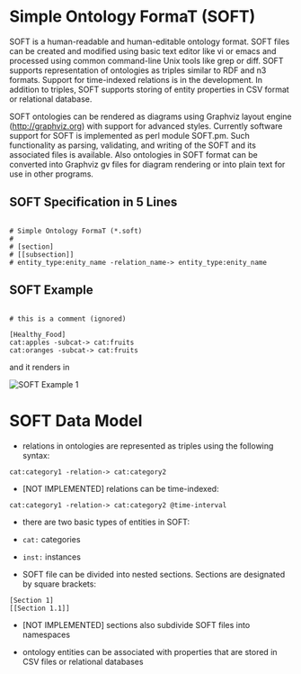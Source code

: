 # Simple Ontology FormaT (SOFT)

SOFT is a human-readable and human-editable ontology format.  SOFT
files can be created and modified using basic text editor like vi or
emacs and processed using common command-line Unix tools like grep or
diff.  SOFT supports representation of ontologies as triples similar
to RDF and n3 formats.  Support for time-indexed relations is in the
development.  In addition to triples, SOFT supports storing of entity
properties in CSV format or relational database.

SOFT ontologies can be rendered as diagrams using Graphviz layout
engine (http://graphviz.org) with support for advanced styles.
Currently software support for SOFT is implemented as perl module
SOFT.pm.  Such functionality as parsing, validating, and writing of
the SOFT and its associated files is available.  Also ontologies in
SOFT format can be converted into Graphviz gv files for diagram
rendering or into plain text for use in other programs.

## SOFT Specification in 5 Lines
```

# Simple Ontology FormaT (*.soft)
#
# [section]
# [[subsection]]
# entity_type:enity_name -relation_name-> entity_type:enity_name 
```
## SOFT Example 
```

# this is a comment (ignored)
    
[Healthy_Food]
cat:apples -subcat-> cat:fruits
cat:oranges -subcat-> cat:fruits
```
and it renders in

![SOFT Example 1](wiki/example1.png)

# SOFT Data Model

* relations in ontologies are represented as triples using the
  following syntax:
```
cat:category1 -relation-> cat:category2
```

* [NOT IMPLEMENTED] relations can be time-indexed:
```
cat:category1 -relation-> cat:category2 @time-interval
```

* there are two basic types of entities in SOFT:
 * ```cat:``` categories
 * ```inst:``` instances

* SOFT file can be divided into nested sections.  Sections are
  designated by square brackets:
```
[Section 1]
[[Section 1.1]]
```
 * [NOT IMPLEMENTED] sections also subdivide SOFT files into 
   namespaces 

* ontology entities can be associated with properties that are stored
  in CSV files or relational databases